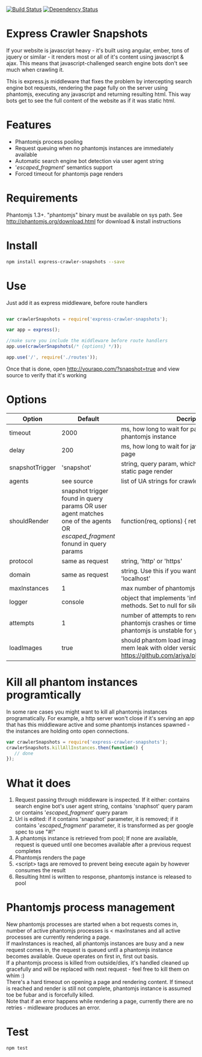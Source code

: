 [![Build Status](https://travis-ci.org/Producters/express-crawler-snapshots.svg)](https://travis-ci.org/Producters/express-crawler-snapshots)
[![Dependency Status](https://www.versioneye.com/user/projects/5563557e366466001bd00100/badge.svg?style=flat)](https://www.versioneye.com/user/projects/5563557e366466001bd00100)

Express Crawler Snapshots
=====================================
If your website  is javascript heavy - it's built using angular, ember, tons of jquery or similar - it renders most or all of it's content using javascript & ajax. This means that javascript-challenged search engine bots don't see much when crawling it.

This is express.js middleware that fixes the problem by intercepting search engine bot requests, rendering the page fully on the server using phantomjs, executing any javascript and returning resulting html. This way bots get to see the full content of the website as if it was static html.

# Features

* Phantomjs process pooling
* Request queuing when no phantomjs instances are immediately available
* Automatic search engine bot detection via user agent string
* '_escaped_fragment_' semantics support
* Forced timeout for phantomjs page renders

# Requirements

Phantomjs 1.3+. "phantomjs" binary must be available on sys path. See http://phantomjs.org/download.html for download & install instructions

# Install

```sh
npm install express-crawler-snapshots --save
```

# Use
Just add it as express middleware, before route handlers
```javascript

var crawlerSnapshots = require('express-crawler-snapshots');

var app = express();

//make sure you include the middleware before route handlers
app.use(crawlerSnapshots(/* {options} */));

app.use('/', require('./routes'));
```
Once that is done, open  http://yourapp.com/?snapshot=true and view source to verify that it's working

# Options

Option       |  Default      | Decription
-------------|---------------|------------
timeout      | 2000          | ms, how long to wait for page to load on a phantomjs instance
delay        |  200          | ms, how long to wait for javascript to settle on the page
snapshotTrigger| 'snapshot'  | string, query param, which if present, will trigger static page render
agents       |see source     | list of UA strings for crawler bots
shouldRender | snapshot trigger found in query params OR user agent matches one of the agents OR _escaped_fragment_ fonund in query params | function(req, options) { return bool;}
protocol     | same as request | string, 'http' or 'https'
domain       | same as request | string. Use this if you want phantomjs to call 'localhost'
maxInstances | 1               | max number of phantomjs instances to use
logger       | console         | object that implements 'info', 'warn', 'error' methods. Set to null for silent operation
attempts     | 1               | number of attempts to render a page, in case phantomjs crashes or times out. Set to > 1 if phantomjs is unstable for you
loadImages   | true            | should phantom load images. Careful: there's a mem leak with older versions of QT: https://github.com/ariya/phantomjs/issues/11390  

# Kill all phantom instances programtically

In some rare cases you might want to kill all phantomjs instances programatically. For example, a http server won't close if it's serving an app that has this middleware active and some phantomjs instances spawned - the instances are holding onto open connections.

```javascript
var crawlerSnapshots = require('express-crawler-snapshots');
crawlerSnapshots.killAllInstances.then(function() {
   // done
});
```

# What it does

1. Request passing through middleware is inspected. If it either: contains search engine bot's user agent string, contains 'snaphsot' query param or contains '_escaped_fragment_' query param
2. Url is edited: if it contains 'snapshot' parameter, it is removed; if it contains '_escaped_fragment_' parameter, it is transformed as per google spec to use "#!"
3. A phantomjs instance is retrieved from pool; If none are available, request is queued until one becomes available after a previous request completes
4. Phantomjs renders the page
5. &lt;script&gt; tags are removed to prevent being execute again by however consumes the result
6. Resulting html is written to response, phantomjs instance is released to pool 

# Phantomjs process management

New phantomjs processes are started when a bot requests comes in, number of active phantomjs processes is < maxInstanes and all active processes are currently rendering a page.   
If maxInstances is reached, all phantomjs instances are busy and a new request comes in, the request is queued untll a phantomjs instance becomes available. Queue operates on first in, first out basis.  
If a phantomjs process is killed from outside/dies, it's handled cleaned up gracefully and will be replaced with next request - feel free to kill them on whim :)  
There's a hard timeout on opening a page and rendering content. If timeout is reached and render is still not complete, phantomjs instance is assumed toe be fubar and is forcefully killed.  
Note that if an error happens while rendering a page, currently there are no retries - midleware produces an error.

# Test

```sh
npm test
```
